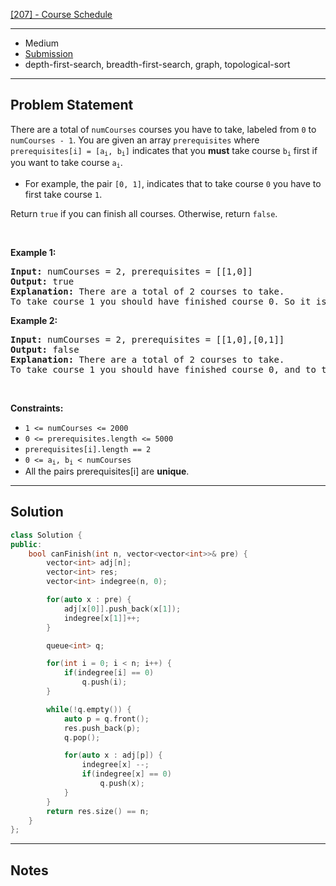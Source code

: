 [[207] - Course Schedule](https://leetcode.com/problems/course-schedule)

---

- Medium
- [Submission]()
- depth-first-search, breadth-first-search, graph, topological-sort

---

## Problem Statement

<p>There are a total of <code>numCourses</code> courses you have to take, labeled from <code>0</code> to <code>numCourses - 1</code>. You are given an array <code>prerequisites</code> where <code>prerequisites[i] = [a<sub>i</sub>, b<sub>i</sub>]</code> indicates that you <strong>must</strong> take course <code>b<sub>i</sub></code> first if you want to take course <code>a<sub>i</sub></code>.</p>

<ul>
	<li>For example, the pair <code>[0, 1]</code>, indicates that to take course <code>0</code> you have to first take course <code>1</code>.</li>
</ul>

<p>Return <code>true</code> if you can finish all courses. Otherwise, return <code>false</code>.</p>

<p>&nbsp;</p>
<p><strong class="example">Example 1:</strong></p>

<pre>
<strong>Input:</strong> numCourses = 2, prerequisites = [[1,0]]
<strong>Output:</strong> true
<strong>Explanation:</strong> There are a total of 2 courses to take. 
To take course 1 you should have finished course 0. So it is possible.
</pre>

<p><strong class="example">Example 2:</strong></p>

<pre>
<strong>Input:</strong> numCourses = 2, prerequisites = [[1,0],[0,1]]
<strong>Output:</strong> false
<strong>Explanation:</strong> There are a total of 2 courses to take. 
To take course 1 you should have finished course 0, and to take course 0 you should also have finished course 1. So it is impossible.
</pre>

<p>&nbsp;</p>
<p><strong>Constraints:</strong></p>

<ul>
	<li><code>1 &lt;= numCourses &lt;= 2000</code></li>
	<li><code>0 &lt;= prerequisites.length &lt;= 5000</code></li>
	<li><code>prerequisites[i].length == 2</code></li>
	<li><code>0 &lt;= a<sub>i</sub>, b<sub>i</sub> &lt; numCourses</code></li>
	<li>All the pairs prerequisites[i] are <strong>unique</strong>.</li>
</ul>


---

## Solution

```cpp
class Solution {
public:
    bool canFinish(int n, vector<vector<int>>& pre) {
        vector<int> adj[n];
        vector<int> res;
        vector<int> indegree(n, 0);

        for(auto x : pre) {
            adj[x[0]].push_back(x[1]);
            indegree[x[1]]++;
        }

        queue<int> q;

        for(int i = 0; i < n; i++) {
            if(indegree[i] == 0)
                q.push(i);
        }

        while(!q.empty()) {
            auto p = q.front();
            res.push_back(p);
            q.pop();

            for(auto x : adj[p]) {
                indegree[x] --;
                if(indegree[x] == 0)
                    q.push(x);
            }
        }
        return res.size() == n;
    }
};
```

---

## Notes

